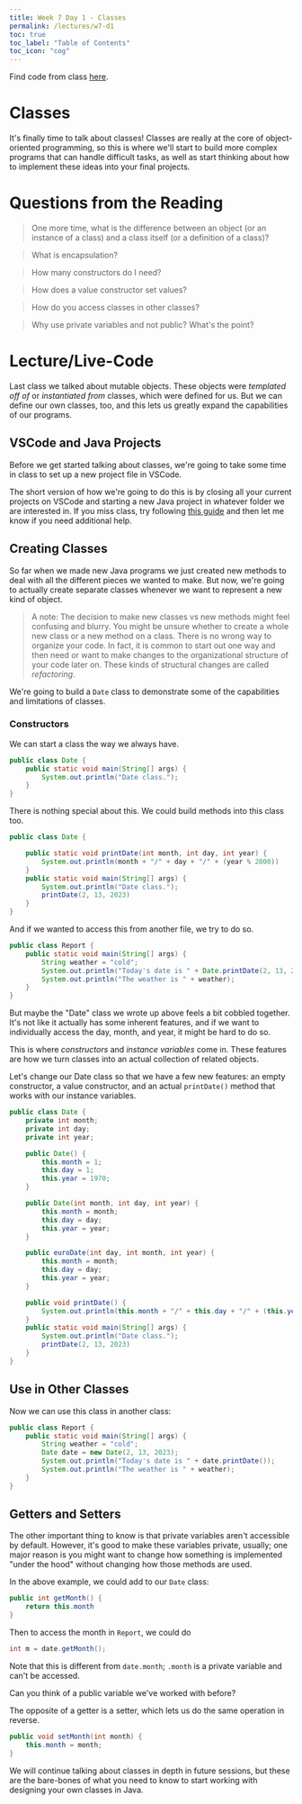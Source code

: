 ```yaml
---
title: Week 7 Day 1 - Classes
permalink: /lectures/w7-d1
toc: true
toc_label: "Table of Contents"
toc_icon: "cog"
---
```


Find code from class [here](https://github.com/alackles/CMSC-150-WT-23/tree/main/_pages/lectures/week7/code).

# Classes

It's finally time to talk about classes! Classes are really at the core of object-oriented programming, so this is where we'll start to build more complex programs that can handle difficult tasks, as well as start thinking about how to implement these ideas into your final projects. 

# Questions from the Reading

> One more time, what is the difference between an object (or an instance of a class) and a class itself (or a definition of a class)?

> What is encapsulation?

> How many constructors do I need? 

> How does a value constructor set values?

> How do you access classes in other classes?

> Why use private variables and not public? What's the point? 


# Lecture/Live-Code

Last class we talked about mutable objects. These objects were _templated off of_ or _instantiated from_ classes, which were defined for us. But we can define our own classes, too, and this lets us greatly expand the capabilities of our programs. 

## VSCode and Java Projects

Before we get started talking about classes, we're going to take some time in class to set up a new project file in VSCode. 

The short version of how we're going to do this is by closing all your current projects on VSCode and starting a new Java project in whatever folder we are interested in. If you miss class, try following [this guide](https://code.visualstudio.com/docs/java/java-tutorial) and then let me know if you need additional help. 

## Creating Classes

So far when we made new Java programs we just created new methods to deal with all the different pieces we wanted to make. But now, we're going to actually create separate classes whenever we want to represent a new kind of object. 

> A note: The decision to make new classes vs new methods might feel confusing and blurry. You might be unsure whether to create a whole new class or a new method on a class. There is no wrong way to organize your code. In fact, it is common to start out one way and then need or want to make changes to the organizational structure of your code later on. These kinds of structural changes are called _refactoring_.

We're going to build a `Date` class to demonstrate some of the capabilities and limitations of classes. 

### Constructors

We can start a class the way we always have.

```java
public class Date {
    public static void main(String[] args) {
        System.out.println("Date class.");
    }
}
```

There is nothing special about this. We could build methods into this class too. 

```java
public class Date {

    public static void printDate(int month, int day, int year) {
        System.out.println(month + "/" + day + "/" + (year % 2000))
    }
    public static void main(String[] args) {
        System.out.println("Date class.");
        printDate(2, 13, 2023)
    }
}
```

And if we wanted to access this from another file, we try to do so. 

```java
public class Report {
    public static void main(String[] args) {
        String weather = "cold";
        System.out.println("Today's date is " + Date.printDate(2, 13, 2023));
        System.out.println("The weather is " + weather);
    }
}
```

But maybe the "Date" class we wrote up above feels a bit cobbled together. It's not like it actually has some inherent features, and if we want to individually access the day, month, and year, it might be hard to do so.

This is where _constructors_ and _instance variables_ come in. These features are how we turn classes into an actual collection of related objects. 

Let's change our Date class so that we have a few new features: an empty constructor, a value constructor, and an actual `printDate()` method that works with our instance variables. 

```java
public class Date {
    private int month;
    private int day;
    private int year;

    public Date() {
        this.month = 1;
        this.day = 1;
        this.year = 1970;
    }

    public Date(int month, int day, int year) {
        this.month = month;
        this.day = day;
        this.year = year;
    }

    public euroDate(int day, int month, int year) {
        this.month = month;
        this.day = day;
        this.year = year;
    }

    public void printDate() {
        System.out.println(this.month + "/" + this.day + "/" + (this.year % 2000))
    }
    public static void main(String[] args) {
        System.out.println("Date class.");
        printDate(2, 13, 2023)
    }
}
```

## Use in Other Classes

Now we can use this class in another class: 

```java
public class Report {
    public static void main(String[] args) {
        String weather = "cold";
        Date date = new Date(2, 13, 2023);
        System.out.println("Today's date is " + date.printDate());
        System.out.println("The weather is " + weather);
    }
}
```

## Getters and Setters

The other important thing to know is that private variables aren't accessible by default. However, it's good to make these variables private, usually; one major reason is you might want to change how something is implemented "under the hood" without changing how those methods are used.

In the above example, we could add to our `Date` class:

```java
public int getMonth() {
    return this.month
}
```

Then to access the month in `Report`, we could do

```java
int m = date.getMonth();
```

Note that this is different from `date.month`; `.month` is a private variable and can't be accessed.

Can you think of a public variable we've worked with before? 

The opposite of a getter is a setter, which lets us do the same operation in reverse. 

```java
public void setMonth(int month) {
    this.month = month;
}
```

We will continue talking about classes in depth in future sessions, but these are the bare-bones of what you need to know to start working with designing your own classes in Java. 
